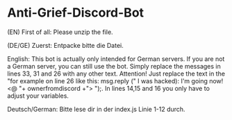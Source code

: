 # Anti-Grief-Discord-Bot

(EN) First of all: Please unzip the file.

(DE/GE) Zuerst: Entpacke bitte die Datei.

English: This bot is actually only intended for German servers. If you are not a German server, you can still use the bot. Simply replace the messages in lines 33, 31 and 26 with any other text. Attention! Just replace the text in the "for example on line 26 like this: msg.reply (" I was hacked): I'm going now! <@ "+ ownerfromdiscord +"> ");. In lines 14,15 and 16 you only have to adjust your variables.

Deutsch/German: Bitte lese dir in der index.js Linie 1-12 durch.
